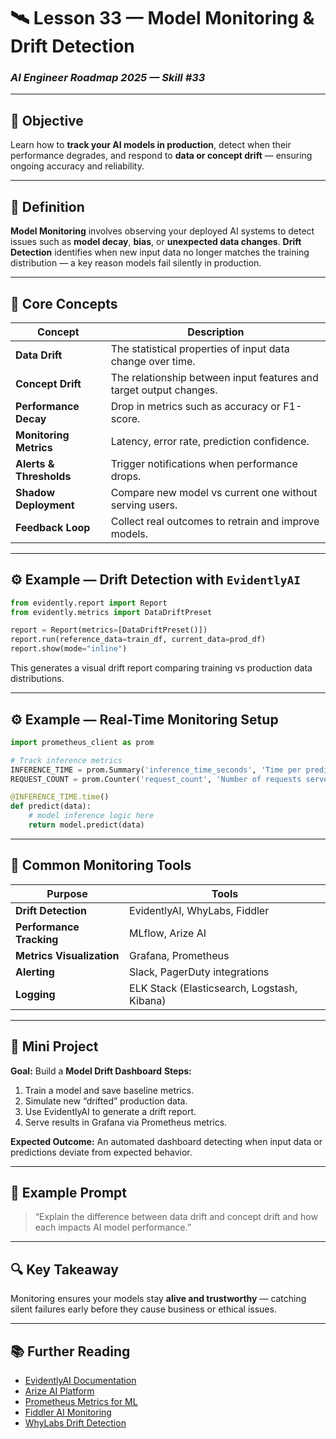 # 🛰️ Lesson 33 — Model Monitoring & Drift Detection

### *AI Engineer Roadmap 2025 — Skill #33*

---

## 🎯 Objective

Learn how to **track your AI models in production**, detect when their performance degrades, and respond to **data or concept drift** — ensuring ongoing accuracy and reliability.

---

## 🧩 Definition

**Model Monitoring** involves observing your deployed AI systems to detect issues such as **model decay**, **bias**, or **unexpected data changes**.
**Drift Detection** identifies when new input data no longer matches the training distribution — a key reason models fail silently in production.

---

## 🧠 Core Concepts

| Concept                 | Description                                                        |
| ----------------------- | ------------------------------------------------------------------ |
| **Data Drift**          | The statistical properties of input data change over time.         |
| **Concept Drift**       | The relationship between input features and target output changes. |
| **Performance Decay**   | Drop in metrics such as accuracy or F1-score.                      |
| **Monitoring Metrics**  | Latency, error rate, prediction confidence.                        |
| **Alerts & Thresholds** | Trigger notifications when performance drops.                      |
| **Shadow Deployment**   | Compare new model vs current one without serving users.            |
| **Feedback Loop**       | Collect real outcomes to retrain and improve models.               |

---

## ⚙️ Example — Drift Detection with `EvidentlyAI`

```python
from evidently.report import Report
from evidently.metrics import DataDriftPreset

report = Report(metrics=[DataDriftPreset()])
report.run(reference_data=train_df, current_data=prod_df)
report.show(mode="inline")
```

This generates a visual drift report comparing training vs production data distributions.

---

## ⚙️ Example — Real-Time Monitoring Setup

```python
import prometheus_client as prom

# Track inference metrics
INFERENCE_TIME = prom.Summary('inference_time_seconds', 'Time per prediction')
REQUEST_COUNT = prom.Counter('request_count', 'Number of requests served')

@INFERENCE_TIME.time()
def predict(data):
    # model inference logic here
    return model.predict(data)
```

---

## 🧱 Common Monitoring Tools

| Purpose                   | Tools                                       |
| ------------------------- | ------------------------------------------- |
| **Drift Detection**       | EvidentlyAI, WhyLabs, Fiddler               |
| **Performance Tracking**  | MLflow, Arize AI                            |
| **Metrics Visualization** | Grafana, Prometheus                         |
| **Alerting**              | Slack, PagerDuty integrations               |
| **Logging**               | ELK Stack (Elasticsearch, Logstash, Kibana) |

---

## 📘 Mini Project

**Goal:** Build a **Model Drift Dashboard**
**Steps:**

1. Train a model and save baseline metrics.
2. Simulate new “drifted” production data.
3. Use EvidentlyAI to generate a drift report.
4. Serve results in Grafana via Prometheus metrics.

**Expected Outcome:**
An automated dashboard detecting when input data or predictions deviate from expected behavior.

---

## 🧠 Example Prompt

> “Explain the difference between data drift and concept drift and how each impacts AI model performance.”

---

## 🔍 Key Takeaway

Monitoring ensures your models stay **alive and trustworthy** — catching silent failures early before they cause business or ethical issues.

---

## 📚 Further Reading

* [EvidentlyAI Documentation](https://docs.evidentlyai.com/)
* [Arize AI Platform](https://arize.com/)
* [Prometheus Metrics for ML](https://prometheus.io/docs/introduction/overview/)
* [Fiddler AI Monitoring](https://www.fiddler.ai/)
* [WhyLabs Drift Detection](https://whylabs.ai/)

